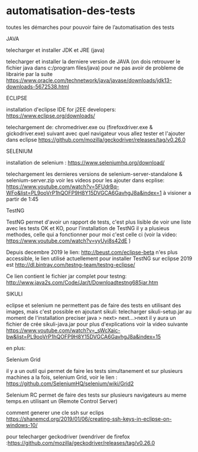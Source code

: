 # automatisation-des-tests
toutes les démarches pour pouvoir faire de l’automatisation des tests

JAVA

telecharger et installer JDK et JRE (java)

telecharger et installer la derniere version de JAVA (on dois retrouver le fichier java dans c:/program files/java) pour ne pas avoir de probleme de librairie par la suite https://www.oracle.com/technetwork/java/javase/downloads/jdk13-downloads-5672538.html

ECLIPSE

installation d'eclipse IDE for j2EE developers: https://www.eclipse.org/downloads/

telechargement de: chromedriver.exe ou (firefoxdriver.exe & gickodriver.exe) suivant avec quel navigateur vous allez tester et l'ajouter dans eclipse 
https://github.com/mozilla/geckodriver/releases/tag/v0.26.0

SELENIUM

installation de selenium : https://www.seleniumhq.org/download/

telechargement les dernieres versions de selenium-server-standalone & selenium-server.zip voir les videos pour les ajouter dans ecplise:
https://www.youtube.com/watch?v=5FUdrBq-WFo&list=PL9ooVrP1hQOFP9H8Y15DVGCA6GavhgJ8a&index=1 à visioner a partir de 1:45

TestNG

TestNG permet d'avoir un rapport de tests, c'est plus lisible de voir une liste avec les tests OK et KO,
pour l'installation de TestNG il y a plusieus methodes, celle qui a fonctionner pour moi c'est celle ci (voir la video: https://www.youtube.com/watch?v=yyUyi8s42dE )

Depuis decembre 2019 le lien: http://beust.com/eclipse-beta n'es plus accessible, le lien utilisé actuellement pour installer TestNG sur eclipse 2019 est http://dl.bintray.com/testng-team/testng-eclipse/ 

Ce lien contient le fichier jar complet pour testng: http://www.java2s.com/Code/Jar/t/Downloadtestng685jar.htm

SIKULI

eclipse et selenium ne permettent pas de faire des tests en utilisant des images, mais c'est possible en ajoutant sikuli:
telecharger sikuli-setup.jar au moment de l'installation preciser java > next> next...>next
il y aura un fichier de crée sikuli-java.jar
pour plus d'explications voir la video suivante https://www.youtube.com/watch?v=_sWcXaic-bw&list=PL9ooVrP1hQOFP9H8Y15DVGCA6GavhgJ8a&index=15 

en plus:

Selenium Grid

il y a un outil qui permet de faire les tests simultanement et sur plusieurs machines a la fois, selenium Grid, voir le lien :
https://github.com/SeleniumHQ/selenium/wiki/Grid2

Selenium RC
permet de faire des tests sur plusieurs navigateurs au meme temps.en utilisant un (Remote Control Server)

comment generer une cle ssh sur eclips 
https://shanemcd.org/2019/01/06/creating-ssh-keys-in-eclipse-on-windows-10/

pour telecharger geckodriver (wendriver de firefox :https://github.com/mozilla/geckodriver/releases/tag/v0.26.0
